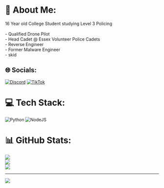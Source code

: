 # 💫 About Me:
16 Year old College Student studying Level 3 Policing<br><br>- Qualified Drone Pilot<br>- Head Cadet @ Essex Volunteer Police Cadets<br>- Reverse Engineer<br>- Former Malware Engineer<br>- skid

## 🌐 Socials:
[![Discord](https://img.shields.io/badge/Discord-%237289DA.svg?logo=discord&logoColor=white)](<https://discord.com/users/1205223430048321557>) [![TikTok](https://img.shields.io/badge/TikTok-%23000000.svg?logo=TikTok&logoColor=white)](https://tiktok.com/@harry.sfo) 

# 💻 Tech Stack:
![Python](https://img.shields.io/badge/python-3670A0?style=for-the-badge&logo=python&logoColor=ffdd54) ![NodeJS](https://img.shields.io/badge/node.js-6DA55F?style=for-the-badge&logo=node.js&logoColor=white)
# 📊 GitHub Stats:
![](https://github-readme-stats.vercel.app/api?username=harrysfo&theme=dark&hide_border=false&include_all_commits=false&count_private=false)<br/>
![](https://github-readme-streak-stats.herokuapp.com/?user=harrysfo&theme=dark&hide_border=false)<br/>
![](https://github-readme-stats.vercel.app/api/top-langs/?username=harrysfo&theme=dark&hide_border=false&include_all_commits=false&count_private=false&layout=compact)

---
![](https://komarev.com/ghpvc/?username=harrysfo)
